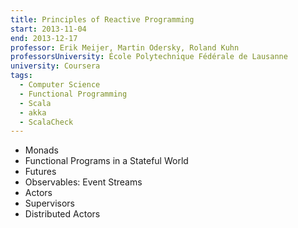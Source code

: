 ```yaml
---
title: Principles of Reactive Programming
start: 2013-11-04
end: 2013-12-17
professor: Erik Meijer, Martin Odersky, Roland Kuhn
professorsUniversity: École Polytechnique Fédérale de Lausanne
university: Coursera
tags:
  - Computer Science
  - Functional Programming
  - Scala
  - akka
  - ScalaCheck
---
```

- Monads
- Functional Programs in a Stateful World
- Futures
- Observables: Event Streams
- Actors
- Supervisors
- Distributed Actors
